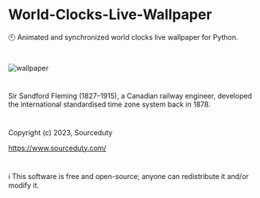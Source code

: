 # World-Clocks-Live-Wallpaper
🕙 Animated and synchronized world clocks live wallpaper for Python.
#
![wallpaper](https://github.com/sourceduty/World-Clocks-Live-Wallpaper/assets/123030236/09718678-25bb-4b44-8c06-b5758f2eaf64)
#
Sir Sandford Fleming (1827–1915), a Canadian railway engineer, developed the international standardised time zone system back in 1878.
#
Copyright (c) 2023, Sourceduty

https://www.sourceduty.com/
#
ℹ️ This software is free and open-source; anyone can redistribute it and/or modify it.
